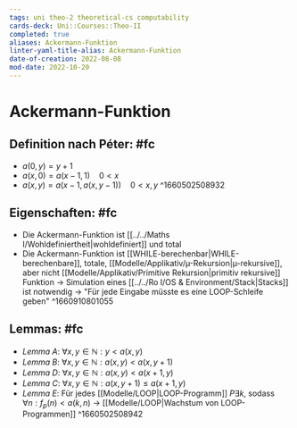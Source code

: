 ```yaml
---
tags: uni theo-2 theoretical-cs computability
cards-deck: Uni::Courses::Theo-II
completed: true
aliases: Ackermann-Funktion
linter-yaml-title-alias: Ackermann-Funktion
date-of-creation: 2022-08-08
mod-date: 2022-10-20
---
```


# Ackermann-Funktion

## Definition nach Péter: #fc
- $a(0,y)=y+1$
- $a(x,0)=a(x-1,1)\quad 0<x$
- $a(x,y)=a(x-1,a(x,y-1))\quad 0<x,y$
^1660502508932

## Eigenschaften: #fc
- Die Ackermann-Funktion ist [[../../Maths I/Wohldefiniertheit|wohldefiniert]] und total
- Die Ackermann-Funktion ist [[WHILE-berechenbar|WHILE-berechenbare]], totale, [[Modelle/Applikativ/µ-Rekursion|µ-rekursive]], aber nicht [[Modelle/Applikativ/Primitive Rekursion|primitiv rekursive]] Funktion
	→ Simulation eines [[../../Ro I/OS & Environment/Stack|Stacks]] ist notwendig
	→ "Für jede Eingabe müsste es eine LOOP-Schleife geben"
^1660910801055

## Lemmas: #fc
- *Lemma A*: $\forall x,y\in\mathbb{N}:y<a(x,y)$
- *Lemma B*: $\forall x,y\in\mathbb{N}:a(x,y)<a(x,y+1)$
- *Lemma D*: $\forall x,y\in\mathbb{N}:a(x,y)<a(x+1,y)$
- *Lemma C*: $\forall x,y\in\mathbb{N}:a(x,y+1)\leq a(x+1,y)$
- *Lemma E*: Für jedes [[Modelle/LOOP|LOOP-Programm]] $P\exists k,$ sodass $\forall n: f_p(n)<a(k,n)$
	→ [[Modelle/LOOP|Wachstum von LOOP-Programmen]]
^1660502508942
